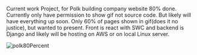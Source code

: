 Current work Project, for Polk building company website 80% done. Currently only have permission to show gif not source code. But likely will have everything up soon. Only 60% of pages shown in gif(does it no justice), but wanted to present. Front is react with SWC and backend is Django and likely will be hosting on AWS or on local Linux server. 

![polk80Percent](https://github.com/user-attachments/assets/6da2783c-c633-4383-87fd-83d9234ed6ce)

